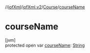 //[iofXml](../../../index.md)/[iofXml.v2](../index.md)/[Course](index.md)/[courseName](course-name.md)

# courseName

[jvm]\
protected open var [courseName](course-name.md): [String](https://docs.oracle.com/javase/8/docs/api/java/lang/String.html)
